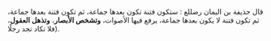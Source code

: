 قال حذيفة بن اليمان رضللع : ستكون فتنة تكون بعدها جماعة، ثم تكون فتنة بعدها جماعة، ثم تكون فتنة لا يكون بعدها جماعة، يرفع فيها الأصوات، **وتشخص الأبصار**، **وتذهل العقول**، فلا تكاد تجد رجلًا).